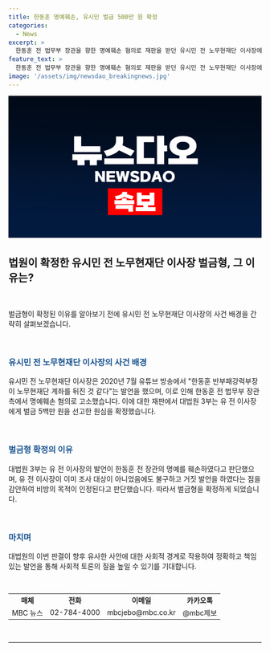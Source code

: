 ```yaml
---
title: 한동훈 명예훼손, 유시민 벌금 500만 원 확정
categories:
  - News
excerpt: >
  한동훈 전 법무부 장관을 향한 명예훼손 혐의로 재판을 받던 유시민 전 노무현재단 이사장에게 대법원이 벌금형을 확정했습니다. 지난 2020년 7월 유튜브 방송에서 한 전 장관을 향한 발언으로 기소된 유 전 이사장에게 500만 원의 벌금을 선고한 판결이 확정되었습니다. 재판부는 유 전 이사장의 발언이 명예를 훼손하는 비방 목적이 있다고 판단했습니다. MBC 뉴스는 24시간 제보를 기다립니다. ▷ 전화 02-784-4000 ▷ 이메일 mbcjebo@mbc.co.kr ▷ 카카오톡 @mbc제보
feature_text: >
  한동훈 전 법무부 장관을 향한 명예훼손 혐의로 재판을 받던 유시민 전 노무현재단 이사장에게 대법원이 벌금형을 확정했습니다. 지난 2020년 7월 유튜브 방송에서 한 전 장관을 향한 발언으로 기소된 유 전 이사장에게 500만 원의 벌금을 선고한 판결이 확정되었습니다. 재판부는 유 전 이사장의 발언이 명예를 훼손하는 비방 목적이 있다고 판단했습니다. MBC 뉴스는 24시간 제보를 기다립니다. ▷ 전화 02-784-4000 ▷ 이메일 mbcjebo@mbc.co.kr ▷ 카카오톡 @mbc제보
image: '/assets/img/newsdao_breakingnews.jpg'
---
```


<p><img src="/assets/img/newsdao_breakingnews.jpg" alt="firstkoreanews 속보" /></p>

<h2 data-ke-size="size26">법원이 확정한 유시민 전 노무현재단 이사장 벌금형, 그 이유는?</h2>

<p data-ke-size="size16">&nbsp;</p>

<p>벌금형이 확정된 이유를 알아보기 전에 유시민 전 노무현재단 이사장의 사건 배경을 간략히 살펴보겠습니다.</p>

<p data-ke-size="size16">&nbsp;</p>

<h3><b><span style="color: #1a5490;">유시민 전 노무현재단 이사장의 사건 배경</span></b></h3>

<p data-ke-size="size16"></p>

<p>유시민 전 노무현재단 이사장은 2020년 7월 유튜브 방송에서 "한동훈 반부패강력부장이 노무현재단 계좌를 뒤진 것 같다"는 발언을 했으며, 이로 인해 한동훈 전 법무부 장관 측에서 명예훼손 혐의로 고소했습니다. 이에 대한 재판에서 대법원 3부는 유 전 이사장에게 벌금 5백만 원을 선고한 원심을 확정했습니다.</p>

<p data-ke-size="size16">&nbsp;</p>

<h3><b><span style="color: #1a5490;">벌금형 확정의 이유</span></b></h3>

<p data-ke-size="size16"></p>

<p>대법원 3부는 유 전 이사장의 발언이 한동훈 전 장관의 명예를 훼손하였다고 판단했으며, 유 전 이사장이 이미 조사 대상이 아니었음에도 불구하고 거짓 발언을 하였다는 점을 감안하여 비방의 목적이 인정된다고 판단했습니다. 따라서 벌금형을 확정하게 되었습니다.</p>

<p data-ke-size="size16">&nbsp;</p>

<h3><b><span style="color: #1a5490;">마치며</span></b></h3>

<p data-ke-size="size16"></p>

<p>대법원의 이번 판결이 향후 유사한 사안에 대한 사회적 경계로 작용하여 정확하고 책임있는 발언을 통해 사회적 토론의 질을 높일 수 있기를 기대합니다. </p>

<p data-ke-size="size16">&nbsp;</p>

<table>
  <tbody>
    <tr>
      <td style="text-align: center; height: 17px;"><b>매체</b></td>
      <td style="text-align: center; height: 17px;"><b>전화</b></td>
      <td style="text-align: center; height: 17px;"><b>이메일</b></td>
      <td style="text-align: center; height: 17px;"><b>카카오톡</b></td>
    </tr>
    <tr>
      <td style="text-align: center;">MBC 뉴스</td>
      <td style="text-align: center;">02-784-4000</td>
      <td style="text-align: center;">mbcjebo@mbc.co.kr</td>
      <td style="text-align: center;">@mbc제보</td>
    </tr>
  </tbody>
</table>

<p data-ke-size="size16">&nbsp;</p>

<hr>

<p data-ke-size="size16">&nbsp;</p>

